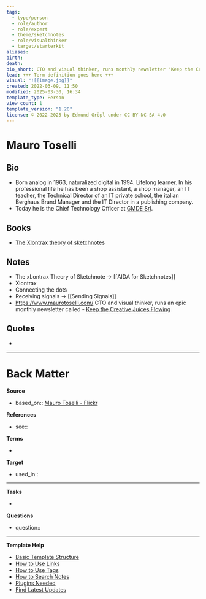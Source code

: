 ```yaml
---
tags:
  - type/person
  - role/author
  - role/expert
  - theme/sketchnotes
  - role/visualthinker
  - target/starterkit
aliases: 
birth: 
death: 
bio_short: CTO and visual thinker, runs monthly newsletter 'Keep the Creative Juices Flowing'.
lead: +++ Term definition goes here +++
visual: "![[image.jpg]]"
created: 2022-03-09, 11:50
modified: 2025-03-30, 16:34
template_type: Person
view_count: 1
template_version: "1.20"
license: © 2022-2025 by Edmund Gröpl under CC BY-NC-SA 4.0
---
```


# Mauro Toselli

##  Bio
<!-- Short biography of the AUTHOR -->
- Born analog in 1963, naturalized digital in 1994. Lifelong learner. In his professional life he has been a shop assistant, a shop manager, an IT teacher, the Technical Director of an IT private school, the italian Berghaus Brand Manager and the IT Director in a publishing company.
- Today he is the Chief Technology Officer at [GMDE Srl](https://gmde.it/).

## Books
<!-- Only most important I‘ve read -->
- [The Xlontrax theory of sketchnotes](The%20Xlontrax%20theory%20of%20sketchnotes.md)

## Notes
<!-- The main content of my thoughts really -->
- The xLontrax Theory of Sketchnote  -> [[AIDA for Sketchnotes]]
- Xlontrax
- Connecting the dots
- Receiving signals -> [[Sending Signals]]
-  https://www.maurotoselli.com/ CTO and visual thinker, runs an epic monthly newsletter called - [Keep the Creative Juices Flowing](https://maurotoselli.substack.com/)


## Quotes
<!-- Notable quotes with reference to their page or location -->
- 

---
# Back Matter

**Source**
<!-- Always keep a link to the source- --> 
- based_on:: [Mauro Toselli - Flickr](https://flickr.com/photos/91587755@N02)

**References**
<!-- Links to pages not referenced in the content. see: [[related note]] because <reason> -->
- see:: 

**Terms**
<!-- Links to definition pages. -->
- 

**Target**
<!-- Link to project note or externaly published content. -->
- used_in::

---
**Tasks**
<!-- What remains to be done with this note? --> 
- 

**Questions**
<!-- What remains for you to consider? --> 
- question::

---
**Template Help**
<!-- Links to external help pages on GitHub. -->
- [Basic Template Structure](https://github.com/groepl/Obsidian-Templates#basic-template-structure)
- [How to Use Links](https://github.com/groepl/Obsidian-Templates#how-to-use-links)
- [How to Use Tags](https://github.com/groepl/Obsidian-Templates#how-to-use-tags)
- [How to Search Notes](https://github.com/groepl/Obsidian-Templates#how-to-search-notes)
- [Plugins Needed](https://github.com/groepl/Obsidian-Templates#obsidian-plugins-needed)
- [Find Latest Updates](https://github.com/groepl/Obsidian-Templates)

